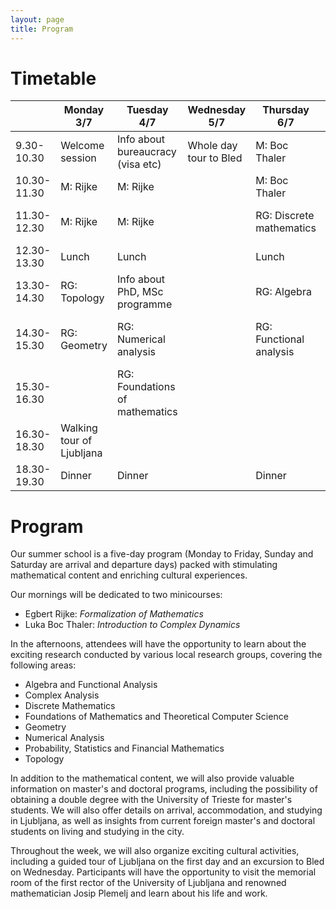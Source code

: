 ```yaml
---
layout: page
title: Program
---
```


# Timetable

<table class="timetable">
  <thead>
    <tr>
      <th>&nbsp;</th>
      <th>Monday 3/7</th>
      <th>Tuesday 4/7</th>
      <th>Wednesday 5/7</th>
      <th>Thursday 6/7</th>
      <th>Friday 7/7</th>
    </tr>
  </thead>
  <tbody>
    <tr>
      <td>9.30-10.30</td>
      <td>Welcome session</td>
      <td class="info">Info about bureaucracy (visa etc)</td>
      <td>Whole day tour to Bled</td>
      <td class="minicourse">M:         Boc Thaler</td>
      <td class="minicourse">M:         Boc Thaler</td>
    </tr>
    <tr>
      <td>10.30-11.30</td>
      <td class="minicourse">M:         Rijke</td>
      <td class="minicourse">M:         Rijke</td>
      <td>&nbsp;</td>
      <td class="minicourse">M:         Boc Thaler</td>
      <td class="minicourse">M:         Boc Thaler</td>
    </tr>
    <tr>
      <td>11.30-12.30</td>
      <td class="minicourse">M:         Rijke</td>
      <td class="minicourse">M:         Rijke</td>
      <td>&nbsp;</td>
      <td class="researchgroup">RG:             Discrete mathematics</td>
      <td class="info">Talk with international students</td>
    </tr>
    <tr>
      <td>12.30-13.30</td>
      <td>Lunch</td>
      <td>Lunch</td>
      <td>&nbsp;</td>
      <td>Lunch</td>
      <td>Lunch</td>
    </tr>
    <tr>
      <td>13.30-14.30</td>
      <td class="researchgroup">RG:             Topology</td>
      <td class="info">Info about PhD, MSc programme</td>
      <td>&nbsp;</td>
      <td class="researchgroup">RG:             Algebra</td>
      <td class="researchgroup">RG:             Complex analysis</td>
    </tr>
    <tr>
      <td>14.30-15.30</td>
      <td class="researchgroup">RG:             Geometry</td>
      <td class="researchgroup">RG:             Numerical analysis</td>
      <td>&nbsp;</td>
      <td class="researchgroup">RG:             Functional analysis</td>
      <td class="researchgroup">RG:             Probability and statistics</td>
    </tr>
    <tr>
      <td>15.30-16.30</td>
      <td>&nbsp;</td>
      <td class="researchgroup">RG:             Foundations of mathematics</td>
      <td>&nbsp;</td>
      <td>&nbsp;</td>
      <td>Goodbye session</td>
    </tr>
    <tr>
      <td>16.30-18.30</td>
      <td>Walking tour of Ljubljana</td>
      <td>&nbsp;</td>
      <td>&nbsp;</td>
      <td>&nbsp;</td>
      <td>&nbsp;</td>
    </tr>
    <tr>
      <td>18.30-19.30</td>
      <td>Dinner</td>
      <td>Dinner</td>
      <td>&nbsp;</td>
      <td>Dinner</td>
      <td>Dinner</td>
    </tr>
  </tbody>
</table>


# Program

Our summer school is a five-day program (Monday to Friday, Sunday and Saturday are arrival and departure days) packed with stimulating mathematical content and enriching cultural experiences.

Our mornings will be dedicated to two minicourses:
- Egbert Rijke: *Formalization of Mathematics*
- Luka Boc Thaler: *Introduction to Complex Dynamics*

In the afternoons, attendees will have the opportunity to learn about the exciting research conducted by various local research groups, covering the following areas:
- Algebra and Functional Analysis
- Complex Analysis
- Discrete Mathematics
- Foundations of Mathematics and Theoretical Computer Science
- Geometry
- Numerical Analysis
- Probability, Statistics and Financial Mathematics
- Topology

In addition to the mathematical content, we will also provide valuable information on master's and doctoral programs, including the possibility of obtaining a double degree with the University of Trieste for master's students. We will also offer details on arrival, accommodation, and studying in Ljubljana, as well as insights from current foreign master's and doctoral students on living and studying in the city.

Throughout the week, we will also organize exciting cultural activities, including a guided tour of Ljubljana on the first day and an excursion to Bled on Wednesday. Participants will have the opportunity to visit the memorial room of the first rector of the University of Ljubljana and renowned mathematician Josip Plemelj and learn about his life and work.
